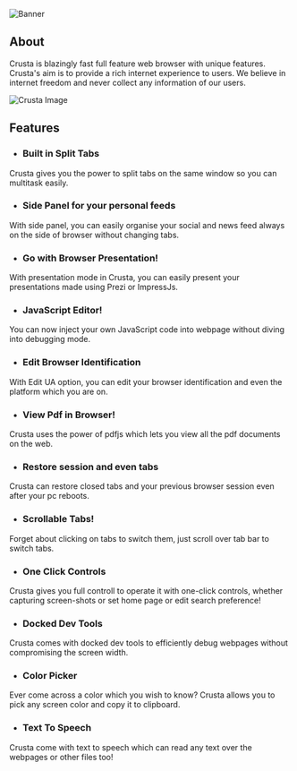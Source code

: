 ![Banner](https://github.com/CrustaBrowser/CrustaBrowser/blob/master/banner.png) 

## About

Crusta is blazingly fast full feature web browser with unique features. Crusta's aim is to provide a rich internet experience to users. We believe in internet freedom and never collect any information of our users.

![Crusta Image](http://crustabrowser.com/img/crusta.png)

## Features

- ### Built in Split Tabs
Crusta gives you the power to split tabs on the same window so you can multitask easily.

- ### Side Panel for your personal feeds
With side panel, you can easily organise your social and news feed always on the side of browser without changing tabs.

- ### Go with Browser Presentation!
With presentation mode in Crusta, you can easily present your presentations made using Prezi or ImpressJs.

- ### JavaScript Editor!
You can now inject your own JavaScript code into webpage without diving into debugging mode.

- ### Edit Browser Identification
With Edit UA option, you can edit your browser identification and even the platform which you are on.

- ### View Pdf in Browser!
Crusta uses the power of pdfjs which lets you view all the pdf documents on the web.

- ### Restore session and even tabs
Crusta can restore closed tabs and your previous browser session even after your pc reboots.

- ### Scrollable Tabs!
Forget about clicking on tabs to switch them, just scroll over tab bar to switch tabs.

- ### One Click Controls
Crusta gives you full controll to operate it with one-click controls, whether capturing screen-shots or set home page or edit search preference!

- ### Docked Dev Tools
Crusta comes with docked dev tools to efficiently debug webpages without compromising the screen width.

- ### Color Picker
Ever come across a color which you wish to know? Crusta allows you to pick any screen color and copy it to clipboard.

- ### Text To Speech
Crusta come with text to speech which can read any text over the webpages or other files too!
